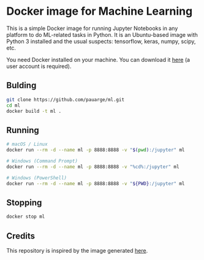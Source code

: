 # Docker image for Machine Learning

This is a simple Docker image for running Jupyter Notebooks in any platform to do ML-related tasks in Python. It is an Ubuntu-based image with Python 3 installed and the usual suspects: tensorflow, keras, numpy, scipy, etc.

You need Docker installed on your machine. You can download it [here](https://www.docker.com/get-started) (a user account is required).

## Bulding

```bash
git clone https://github.com/pauarge/ml.git
cd ml
docker build -t ml .
```

## Running

```bash
# macOS / Linux
docker run --rm -d --name ml -p 8888:8888 -v "$(pwd):/jupyter" ml

# Windows (Command Prompt)
docker run --rm -d --name ml -p 8888:8888 -v "%cd%:/jupyter" ml

# Windows (PowerShell)
docker run --rm -d --name ml -p 8888:8888 -v "${PWD}:/jupyter" ml
```

## Stopping

```bash
docker stop ml
```

## Credits

This repository is inspired by the image generated [here](https://github.com/zifeo/artificial-neural-networks).

